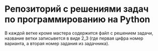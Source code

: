 # Репозиторий с решениями задач по программированию на Python
В каждой ветке кроме мастера содержится файл с решением задачи, название ветки записывется в виде 2_3 (где первая цифра номер варианта, а вторая номер задания из задачника).
